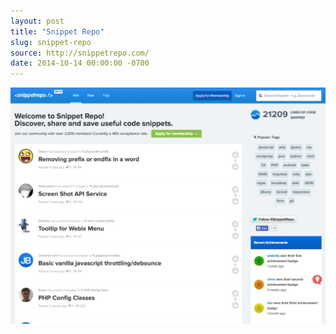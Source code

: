 ```yaml
---
layout: post
title: "Snippet Repo"
slug: snippet-repo
source: http://snippetrepo.com/
date: 2014-10-14 00:00:00 -0700
---
```


<img src="/screenshots/snippet-repo.jpg">
